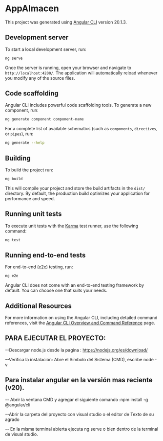 # AppAlmacen

This project was generated using [Angular CLI](https://github.com/angular/angular-cli) version 20.1.3.

## Development server

To start a local development server, run:

```bash
ng serve
```

Once the server is running, open your browser and navigate to `http://localhost:4200/`. The application will automatically reload whenever you modify any of the source files.

## Code scaffolding

Angular CLI includes powerful code scaffolding tools. To generate a new component, run:

```bash
ng generate component component-name
```

For a complete list of available schematics (such as `components`, `directives`, or `pipes`), run:

```bash
ng generate --help
```

## Building

To build the project run:

```bash
ng build
```

This will compile your project and store the build artifacts in the `dist/` directory. By default, the production build optimizes your application for performance and speed.

## Running unit tests

To execute unit tests with the [Karma](https://karma-runner.github.io) test runner, use the following command:

```bash
ng test
```

## Running end-to-end tests

For end-to-end (e2e) testing, run:

```bash
ng e2e
```

Angular CLI does not come with an end-to-end testing framework by default. You can choose one that suits your needs.

## Additional Resources

For more information on using the Angular CLI, including detailed command references, visit the [Angular CLI Overview and Command Reference](https://angular.dev/tools/cli) page.


## PARA EJECUTAR EL PROYECTO:

--Descargar node.js desde la pagina : https://nodejs.org/es/download/

--Verifica la instalación: Abre el Símbolo del Sistema (CMD), escribe node -v 




## Para instalar angular en la versión mas reciente (v20).

-- Abrir la ventana CMD y agregar el siguiente comando :npm install -g @angular/cli 


--Abrir la carpeta del proyecto con visual studio o el editor de Texto de su agrado

-- En la misma terminal abierta ejecuta ng serve o bien dentro de la terminal de visual studio.

